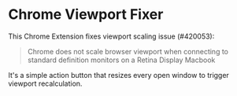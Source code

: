 Chrome Viewport Fixer
=====================

This Chrome Extension fixes viewport scaling issue (#420053): 
> Chrome does not scale browser viewport when connecting to standard definition monitors on a Retina Display Macbook

It's a simple action button that resizes every open window to trigger viewport recalculation.